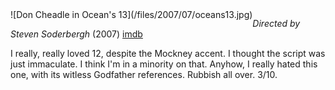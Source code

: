 <!--
.. title: Ocean's 13
.. slug: oceans13
.. date: 2007-07-22 00:33:56-05:00
.. tags: media,movie,fiction
-->

<span style="float: left">
![Don Cheadle in Ocean's 13](/files/2007/07/oceans13.jpg)
</span>

*Directed by Steven Soderbergh* (2007)
[imdb](http://imdb.com/title/tt0496806/)

I really, really loved 12, despite the Mockney accent. I thought the
script was just immaculate. I think I'm in a minority on that. Anyhow, I
really hated this one, with its witless Godfather references. Rubbish
all over. 3/10.

<br style="clear: both" />
